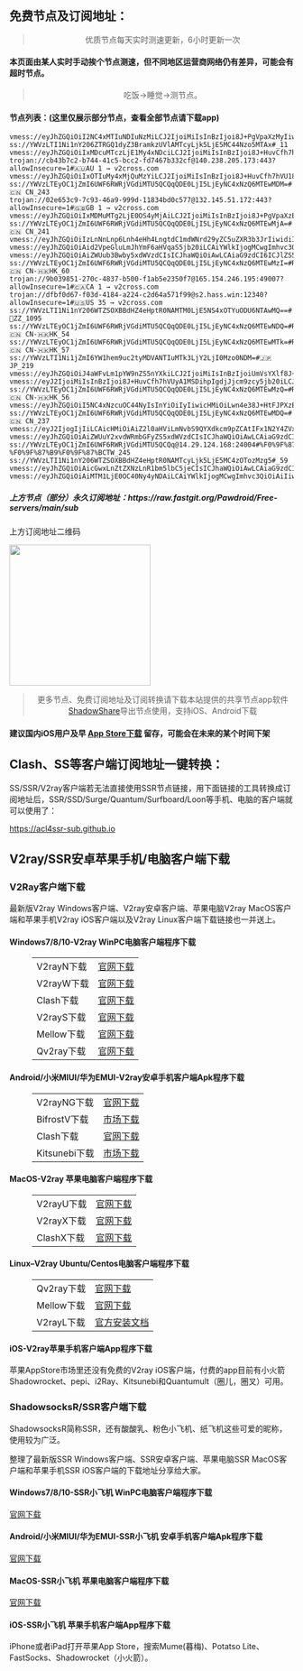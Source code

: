 
<h2>免费节点及订阅地址：</h2>
<blockquote>
<p style="text-align: center;">优质节点每天实时测速更新，6小时更新一次</p>
</blockquote>
<h4>本页面由某人实时手动挨个节点测速，但不同地区运营商网络仍有差异，可能会有超时节点。</h4>
<blockquote>
<p style="text-align: center;">吃饭->睡觉->测节点。</p>
</blockquote>
<h4>节点列表：(这里仅展示部分节点，查看全部节点请下载app)</h4>

```vmess://eyJhZGQiOiIxMDcuMTczLjI1MC4xMjkiLCJ2IjoiMiIsInBzIjoi8J+HuvCfh7hVU185OTkiLCJwb3J0Ijo0MjcxMywiaWQiOiI0MDEyZDkzMi05M2ZlLTQ4MjgtZGNjOS0zMzFjODcxNDkwYzYiLCJhaWQiOiIwIiwibmV0IjoidGNwIiwidHlwZSI6IiIsImhvc3QiOiIiLCJwYXRoIjoiLyIsInRscyI6IiJ9
vmess://eyJhZGQiOiI2NC4xMTIuNDIuNzMiLCJ2IjoiMiIsInBzIjoi8J+PgVpaXzMyIiwicG9ydCI6NDQzLCJpZCI6IjQ5NDZmNzc2LTBhZjMtNDlmMy1hY2FkLWQxNTc0NzVkMjUzZSIsImFpZCI6IjAiLCJuZXQiOiJ3cyIsInR5cGUiOiIiLCJob3N0Ijoid3d3LnNodW54aW4ubWwiLCJwYXRoIjoiL1AwUzVVN05LIiwidGxzIjoidGxzIn0=
ss://YWVzLTI1Ni1nY206ZTRGQ1dyZ3BramkzUVlAMTcyLjk5LjE5MC44Nzo5MTAx#_11
vmess://eyJhZGQiOiIxMDcuMTczLjE1My4xNDciLCJ2IjoiMiIsInBzIjoi8J+HuvCfh7hVU185OTMiLCJwb3J0Ijo4NzY1LCJpZCI6ImQ1MThkZWMzLWY4MDEtNDZmNi1iMjk1LTYzZjRiZjE2ZmUxMiIsImFpZCI6IjAiLCJuZXQiOiJ3cyIsInR5cGUiOiIiLCJob3N0IjoiIiwicGF0aCI6Ii8iLCJ0bHMiOiIifQ==
trojan://cb43b7c2-b744-41c5-bcc2-fd7467b332cf@140.238.205.173:443?allowInsecure=1#🇦🇺AU 1 → v2cross.com
vmess://eyJhZGQiOiIxOTIuMy4xMjQuMzYiLCJ2IjoiMiIsInBzIjoi8J+HuvCfh7hVU18xMDAwIiwicG9ydCI6NDAwMDEsImlkIjoiMjQ3YjExNjUtNGFlMi00NWIxLTkyNmEtNTE4NmMwNjFiMGU5IiwiYWlkIjoiMCIsIm5ldCI6InRjcCIsInR5cGUiOiIiLCJob3N0IjoiWW91VHViZS1hd2Vpa2VqaSIsInBhdGgiOiIvIiwidGxzIjoiIn0=
ss://YWVzLTEyOC1jZmI6UWF6RWRjVGdiMTU5QCQqQDE0LjI5LjEyNC4xNzQ6MTEwMDM=#🇨🇳 CN_243
trojan://02e653c9-7c93-46a9-999d-11834bd0c577@132.145.51.172:443?allowInsecure=1#🇬🇧GB 1 → v2cross.com
vmess://eyJhZGQiOiIxMDMuMTg2LjE0OS4yMjAiLCJ2IjoiMiIsInBzIjoi8J+PgVpaXzExMTUiLCJwb3J0Ijo4MCwiaWQiOiJhNDc5ZmMwMi0wN2M1LTQ4NjQtODU2NC1jNGYxNDdkZmE0ODgiLCJhaWQiOiIwIiwibmV0Ijoid3MiLCJ0eXBlIjoiIiwiaG9zdCI6ImZyb250aWVyLWkxOG4udGlrdG9rdi5jb20iLCJwYXRoIjoiL3Nob3B2cG4ubmV0IiwidGxzIjoiIn0=
ss://YWVzLTEyOC1jZmI6UWF6RWRjVGdiMTU5QCQqQDE0LjI5LjEyNC4xNzQ6MTEwMjA=#🇨🇳 CN_241
vmess://eyJhZGQiOiIzLnNnLnp6Lnh4eHh4LngtdC1mdWNrd29yZC5uZXR3b3JrIiwidiI6IjIiLCJwcyI6IlJlbGF5X/Cfh6jwn4ezQ04t8J+HrfCfh7BIS182OCIsInBvcnQiOjM2Njc5LCJpZCI6IjI0NGVmZmQ5LTAyMDQtM2M0YS04NTM3LTBkY2E0ZTVmZDliNSIsImFpZCI6IjAiLCJuZXQiOiJ0Y3AiLCJ0eXBlIjoiIiwiaG9zdCI6IiIsInBhdGgiOiIvIiwidGxzIjoiIn0=
vmess://eyJhZGQiOiAid2VpeGluLmJhYmF6aHVqaS5jb20iLCAiYWlkIjogMCwgImhvc3QiOiAid2VpeGluLmJhYmF6aHVqaS5jb20iLCAiaWQiOiAiMjc4NDg3MzktN2U2Mi00MTM4LTlmZDMtMDk4YTYzOTY0YjZiIiwgIm5ldCI6ICJ3cyIsICJwYXRoIjogIi90ZWNoIiwgInBvcnQiOiA0NDMsICJwcyI6ICJnaXRodWIuY29tL1Bhd2Ryb2lkIC0gXHU3ZjhlXHU1NmZkICA1IiwgInRscyI6ICJ0bHMiLCAidHlwZSI6ICJhdXRvIiwgInNlY3VyaXR5IjogImF1dG8iLCAic2tpcC1jZXJ0LXZlcmlmeSI6IHRydWUsICJzbmkiOiAiIn0=
vmess://eyJhZGQiOiAiZWUub3Bwby5xdWVzdCIsICJhaWQiOiAwLCAiaG9zdCI6ICJlZS5vcHBvLnF1ZXN0IiwgImlkIjogImY5MjQ3ZGY0LTAyZDUtNGIzMS1hY2M1LTQwMjI2NTJjNTk1MyIsICJuZXQiOiAid3MiLCAicGF0aCI6ICIvYXJpZXMiLCAicG9ydCI6IDgwLCAicHMiOiAidjJjcm9zcy5jb20gLSBcdTcyMzFcdTZjOTlcdTVjM2NcdTRlOWEgIDMxIiwgInRscyI6ICIiLCAidHlwZSI6ICJhdXRvIiwgInNlY3VyaXR5IjogImF1dG8iLCAic2tpcC1jZXJ0LXZlcmlmeSI6IHRydWUsICJzbmkiOiAiIn0=
ss://YWVzLTEyOC1jZmI6UWF6RWRjVGdiMTU5QCQqQDE0LjI5LjEyNC4xNzQ6MTEwMzI=#Relay_🇨🇳 CN-🇭🇰HK_60
trojan://9b039851-270c-4837-b500-f1ab5e2350f7@165.154.246.195:49007?allowInsecure=1#🇨🇦CA 1 → v2cross.com
trojan://dfbf0d67-f03d-4184-a224-c2d64a571f99@s2.hass.win:12340?allowInsecure=1#🇺🇸US 35 → v2cross.com
ss://YWVzLTI1Ni1nY206WTZSOXBBdHZ4eHptR0NAMTM0LjE5NS4xOTYuODU6NTAwMQ==#🏁ZZ_1095
ss://YWVzLTEyOC1jZmI6UWF6RWRjVGdiMTU5QCQqQDE0LjI5LjEyNC4xNzQ6MTEwNDQ=#Relay_🇨🇳 CN-🇭🇰HK_54
ss://YWVzLTEyOC1jZmI6UWF6RWRjVGdiMTU5QCQqQDE0LjI5LjEyNC4xNzQ6MTEwMTk=#Relay_🇨🇳 CN-🇭🇰HK_57
ss://YWVzLTI1Ni1jZmI6YW1hem9uc2tyMDVANTIuMTk3LjY2LjI0Mzo0NDM=#🇯🇵 JP_219
vmess://eyJhZGQiOiJ4aWFvLm1pYW9nZS5nYXkiLCJ2IjoiMiIsInBzIjoiUmVsYXlf8J+HuvCfh7ggVVMt8J+HuvCfh7hVU180ODgiLCJwb3J0Ijo0NDMsImlkIjoiNDg5M2VkM2UtOGE1Zi00OGRjLWFhMWUtYmJjMmU2N2EwNjViIiwiYWlkIjoiMCIsIm5ldCI6IndzIiwidHlwZSI6IiIsImhvc3QiOiJ4aWFvLm1pYW9nZS5nYXkiLCJwYXRoIjoiLyIsInRscyI6IiJ9
vmess://eyJ2IjoiMiIsInBzIjoi8J+HuvCfh7hVUyA1MSDihpIgdjJjcm9zcy5jb20iLCJhZGQiOiJsaW8ubWlhb2dlLmdheSIsInBvcnQiOiI0NDMiLCJ0eXBlIjoiYXV0byIsImlkIjoiNDg5M2VkM2UtOGE1Zi00OGRjLWFhMWUtYmJjMmU2N2EwNjViIiwiYWlkIjoiMCIsIm5ldCI6IndzIiwicGF0aCI6Ii8iLCJob3N0IjoibGlvLm1pYW9nZS5nYXkiLCJ0bHMiOiIifQ==
ss://YWVzLTEyOC1jZmI6UWF6RWRjVGdiMTU5QCQqQDE0LjI5LjEyNC4xNzQ6MTEwMzQ=#Relay_🇨🇳 CN-🇭🇰HK_56
vmess://eyJhZGQiOiI5NC4xNzcuOC44NyIsInYiOiIyIiwicHMiOiLwn4e38J+HtFJPXzE1IiwicG9ydCI6NDE0NDMsImlkIjoiMkYwOTQ4NDUtRTJCRC1FQkY3LURFQjctOTk1OTkyNDM2RkFGIiwiYWlkIjoiMCIsIm5ldCI6InRjcCIsInR5cGUiOiIiLCJob3N0IjoiIiwicGF0aCI6Ii8iLCJ0bHMiOiJ0bHMifQ==
ss://YWVzLTEyOC1jZmI6UWF6RWRjVGdiMTU5QCQqQDE0LjI5LjEyNC4xNzQ6MTEwMDQ=#🇨🇳 CN_237
vmess://eyJ2IjogIjIiLCAicHMiOiAiZ2l0aHViLmNvbS9QYXdkcm9pZCAtIFx1N2Y4ZVx1NTZmZENsb3VkRmxhcmVcdTUxNmNcdTUzZjhDRE5cdTgyODJcdTcwYjkgMzIiLCAiYWRkIjogInNob3BpZnkuY29tIiwgInBvcnQiOiAiODAiLCAiaWQiOiAiMjUwOGNiMWQtYmQ1NC00N2MwLWFlYWQtMWI4ZjU1MDkwNDI3IiwgImFpZCI6ICIwIiwgInNjeSI6ICJhdXRvIiwgIm5ldCI6ICJ3cyIsICJ0eXBlIjogIm5vbmUiLCAiaG9zdCI6ICJzY3cuY2xvdWRmbGFyZS5xdWVzdCIsICJwYXRoIjogIi9hcmllcyIsICJ0bHMiOiAiIiwgInNuaSI6ICIifQ==
vmess://eyJhZGQiOiAiZWUuY2xvdWRmbGFyZS5xdWVzdCIsICJhaWQiOiAwLCAiaG9zdCI6ICJlZS5jbG91ZGZsYXJlLnF1ZXN0IiwgImlkIjogImY5MjQ3ZGY0LTAyZDUtNGIzMS1hY2M1LTQwMjI2NTJjNTk1MyIsICJuZXQiOiAid3MiLCAicGF0aCI6ICIvYXJpZXMiLCAicG9ydCI6IDgwLCAicHMiOiAiZ2l0aHViLmNvbS9QYXdkcm9pZCAtIFx1N2Y4ZVx1NTZmZENsb3VkRmxhcmVcdTgyODJcdTcwYjkgMTAiLCAidGxzIjogIiIsICJ0eXBlIjogImF1dG8iLCAic2VjdXJpdHkiOiAiYXV0byIsICJza2lwLWNlcnQtdmVyaWZ5IjogdHJ1ZSwgInNuaSI6ICIifQ==
ss://YWVzLTEyOC1jZmI6UWF6RWRjVGdiMTU5QCQq@14.29.124.168:24004#%F0%9F%87%A8%F0%9F%87%B3%20%E3%80%90tg%408%E3%80%91_%F0%9F%87%A8%F0%9F%87%B3CN-%F0%9F%87%B9%F0%9F%87%BCTW_245
ss://YWVzLTI1Ni1nY206WTZSOXBBdHZ4eHptR0NAMTcyLjk5LjE5MC4zOTozMzg5#_59
vmess://eyJhZGQiOiAicGwxLnZtZXNzLnR1bm5lbC5jeCIsICJhaWQiOiAwLCAiaG9zdCI6ICIlN0IlMjJIb3N0JTIyOiUyMnBsMS52bWVzcy50dW5uZWwuY3glMjIlN0QiLCAiaWQiOiAiZDNiNDIzYjAtM2U4NS0xMWVkLWI5MWMtZmY4ZThiY2YxNTIxIiwgIm5ldCI6ICJ3cyIsICJwYXRoIjogIi92bWVzcyIsICJwb3J0IjogNDQzLCAicHMiOiAidjJjcm9zcy5jb20gLSBcdTgyZjFcdTU2ZmRcdTc5M2VcdTRmMWFcdTRmZGRcdTk2NjlcdTViODlcdTUxNjhcdTkwZTggMjgiLCAidGxzIjogInRscyIsICJ0eXBlIjogImF1dG8iLCAic2VjdXJpdHkiOiAiYXV0byIsICJza2lwLWNlcnQtdmVyaWZ5IjogdHJ1ZSwgInNuaSI6ICIifQ==
vmess://eyJhZGQiOiAiMTM1LjE0OC40Ny4yNDAiLCAiYWlkIjogMCwgImhvc3QiOiAiIiwgImlkIjogImZkNGZhMDMwLWI4ZjEtNDI0Yi1hNzgwLTU3OGRiYjU5Zjk1MCIsICJuZXQiOiAid3MiLCAicGF0aCI6ICIvdm1lc3MiLCAicG9ydCI6IDgwLCAicHMiOiAiZ2l0aHViLmNvbS9QYXdkcm9pZCAtIFx1N2Y4ZVx1NTZmZCAgMjMiLCAidGxzIjogIiIsICJ0eXBlIjogImF1dG8iLCAic2VjdXJpdHkiOiAiYXV0byIsICJza2lwLWNlcnQtdmVyaWZ5IjogdHJ1ZSwgInNuaSI6ICIifQ==
```
<h5>上方节点（部分）永久订阅地址：https://raw.fastgit.org/Pawdroid/Free-servers/main/sub</h5>
<p>上方订阅地址二维码</p>
<img src='https://raw.fastgit.org/Pawdroid/Free-servers/main/sub.png' width=250 height=250>
<blockquote style='text-align: center;'>更多节点、免费订阅地址及订阅转换请下载本站提供的共享节点app软件<a href='https://shadowshare.v2cross.com'>ShadowShare</a>导出节点使用，支持iOS、Android下载</blockquote>
<h4>建议国内iOS用户及早 <a href='https://apps.apple.com/cn/app/shadowshare/id1612647259'>App Store下载</a> 留存，可能会在未来的某个时间下架</h4>

<div class="nv-content-wrap entry-content">
<h2>Clash、SS等客户端订阅地址一键转换：</h2>
<p>SS/SSR/V2ray客户端若无法直接使用SSR节点链接，用下面链接的工具转换成订阅地址后，SSR/SSD/Surge/Quantum/Surfboard/Loon等手机、电脑的客户端就可以使用了：</p>
<p><a href="https://acl4ssr-sub.github.io" target="_blank" rel="noreferrer noopener nofollow">https://acl4ssr-sub.github.io</a></p>
<h2>V2ray/SSR安卓苹果手机/电脑客户端下载</h2>
<h3>V2Ray客户端下载</h3>
<p>最新版V2ray Windows客户端、V2ray安卓客户端、苹果电脑V2ray MacOS客户端和苹果手机V2ray iOS客户端以及V2ray Linux客户端下载链接也一并送上。</p>
<h4>Windows7/8/10-<strong>V2ray WinPC电脑客户端</strong>程序下载</h4>
<figure class="wp-block-table alignwide is-style-stripes"><table><tbody><tr><td>V2rayN下载</td><td><a href="https://github.com/2dust/v2rayN/releases" target="_blank" rel="noreferrer noopener">官网下载</a></td></tr><tr><td>V2rayW下载</td><td><a href="https://github.com/Cenmrev/V2RayW/releases" target="_blank" rel="noreferrer noopener">官网下载</a></td></tr><tr><td>Clash下载</td><td><a href="https://github.com/Fndroid/clash_for_windows_pkg/releases" target="_blank" rel="noreferrer noopener">官网下载</a></td></tr><tr><td>V2rayS下载</td><td><a href="https://github.com/Shinlor/V2RayS/releases" target="_blank" rel="noreferrer noopener">官网下载</a></td></tr><tr><td>Mellow下载</td><td><a href="https://github.com/mellow-io/mellow/releases" target="_blank" rel="noreferrer noopener">官网下载</a></td></tr><tr><td>Qv2ray下载</td><td><a href="https://github.com/Qv2ray/Qv2ray" target="_blank" rel="noreferrer noopener">官网下载</a></td></tr></tbody></table></figure>
<h4><strong>Android/小米MIUI/华为EMUI-V2ray安卓手机客户端</strong>Apk程序下载</h4>
<figure class="wp-block-table alignwide is-style-stripes"><table><tbody><tr><td>V2rayNG下载</td><td><a href="https://github.com/2dust/v2rayNG/releases" target="_blank" rel="noreferrer noopener">官网下载</a></td></tr><tr><td>BifrostV下载</td><td><a rel="noreferrer noopener" href="https://www.appsapk.com/downloading/latest/com.github.dawndiy.bifrostv-0.6.8.apk" target="_blank">市场下载</a></td></tr><tr><td>Clash下载</td><td><a href="https://github.com/Kr328/ClashForAndroid/releases" target="_blank" rel="noreferrer noopener">官网下载</a></td></tr><tr><td>Kitsunebi下载</td><td><a rel="noreferrer noopener" href="https://apkpure.com/kitsunebi/fun.kitsunebi.kitsunebi4android" target="_blank">市场下载</a></td></tr></tbody></table></figure>
<h4><strong>MacOS-V2ray <strong>苹果电脑</strong>客户端</strong>程序下载</h4>
<figure class="wp-block-table alignwide is-style-stripes"><table><tbody><tr><td>V2rayU下载</td><td><a href="https://github.com/yanue/V2rayU/releases" target="_blank" rel="noreferrer noopener">官网下载</a></td></tr><tr><td>V2rayX下载</td><td><a href="https://github.com/Cenmrev/V2RayX/releases" target="_blank" rel="noreferrer noopener">官网下载</a></td></tr><tr><td>ClashX下载</td><td><a href="https://github.com/yichengchen/clashX/releases" target="_blank" rel="noreferrer noopener">官网下载</a></td></tr></tbody></table></figure>
<h4><strong>Linux</strong>–<strong>V2ray Ubuntu/Centos电脑客户端</strong>程序下载</h4>
<figure class="wp-block-table alignwide is-style-stripes"><table><tbody><tr><td>Qv2ray下载</td><td><a href="https://github.com/Qv2ray/Qv2ray" target="_blank" rel="noreferrer noopener">官网下载</a></td></tr><tr><td>Mellow下载</td><td><a href="https://github.com/mellow-io/mellow/releases" target="_blank" rel="noreferrer noopener">官网下载</a></td></tr><tr><td>V2rayL下载</td><td><a rel="noreferrer noopener" href="https://github.com/jiangxufeng/v2rayL" target="_blank">官方安装文档</a></td></tr></tbody></table></figure>
<h4>iOS-<strong>V2ray苹果<strong>手机客户端</strong>App程序</strong>下载</h4>
<p>苹果AppStore市场里还没有免费的V2ray iOS客户端，付费的app目前有小火箭Shadowrocket、pepi、i2Ray、Kitsunebi和Quantumult（圈儿，圈叉）可用。</p>
<h3>ShadowsocksR/SSR客户端下载</h3>
<p>ShadowsocksR简称SSR，还有酸酸乳、粉色小飞机、纸飞机这些可爱的昵称，使用较为广泛。</p>
<p>整理了最新版SSR Windows客户端、SSR安卓客户端、苹果电脑SSR MacOS客户端和苹果手机SSR iOS客户端的下载地址分享给大家。</p>
<h4><strong>Windows7/8/10-<strong>SSR小飞机 WinPC电脑客户端</strong>程序下载</strong></h4>
<p><a rel="noreferrer noopener" href="https://github.com/shadowsocksrr/shadowsocksr-csharp/releases" target="_blank">官网下载</a></p>
<h4><strong><strong>Android/小米MIUI/华为EMUI-SSR小飞机 安卓手机客户端</strong>Apk程序下载</strong></h4>
<p><a rel="noreferrer noopener" href="https://github.com/shadowsocksrr/shadowsocksr-android/releases" target="_blank">官网下载</a></p>
<h4><strong><strong>MacOS-SSR小飞机 苹果电脑客户端</strong>程序下载</strong></h4>
<p><a href="https://github.com/qinyuhang/ShadowsocksX-NG-R/releases" target="_blank" rel="noreferrer noopener">官网下载</a></p>
<h4><strong>iOS-<strong>SSR小飞机 苹果手机客户端App程序</strong></strong>下载</h4>
<p>iPhone或者iPad打开苹果App Store，搜索Mume(暮梅)、Potatso Lite、FastSocks、Shadowrocket（小火箭）。</p>
